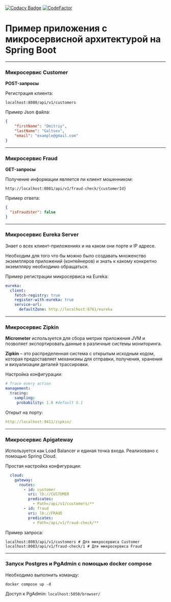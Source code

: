[![Codacy Badge](https://app.codacy.com/project/badge/Grade/4f0a72a3fea243f68101982765be81b8)](https://www.codacy.com/gh/MRdimenter/microservice-example-on-spring-boot/dashboard?utm_source=github.com&amp;utm_medium=referral&amp;utm_content=MRdimenter/microservice-example-on-spring-boot&amp;utm_campaign=Badge_Grade) [![CodeFactor](https://www.codefactor.io/repository/github/mrdimenter/microservice-example-on-spring-boot/badge)](https://www.codefactor.io/repository/github/mrdimenter/microservice-example-on-spring-boot)
# Пример приложения с микросервисной архитектурой на Spring Boot
----
### Микросервис Customer
**POST-запросы**

Регистрация клиента:
```
localhost:8080/api/v1/customers
```
Пример Json файла: 
```json
{
    "firstName": "Dmitriy",
    "lastName": "Galtsev",
    "email": "example@gmail.com"
}
```


----
### Микросервис Fraud
**GET-запросы**

Получение информации является ли клиент мошенником:
```
http://localhost:8081/api/v1/fraud-check/{customerId}
```
Пример ответа:
```json
{
  "isFraudster": false
}
```

----
### Микросервис Eureka Server 

Знает о всех клиент-приложениях и на каком они порте и IP адресе.

Необходим для того что бы можно было создавать множенство экземпляров приложений (контейнеров) и знать к какому конкретно экземпляру необходимо обращаться.

Пример регистрации микросервиса на Eureka:
```yml
eureka:
  client:
    fetch-registry: true
    register-with-eureka: true
    service-url:
      defaultZone: http://localhost:8761/eureka
```

----
### Микросервис Zipkin 
**Micrometer** используется для сбора метрик приложения JVM и позволяет экспортировать данные в различные системы мониторинга.

**Zipkin** – это распределенная система с открытым исходным кодом, которая предоставляет механизмы для отправки, получения, хранения и визуализации деталей трассировки.

Настройка конфигурации:
``` yml
# Trace every action  
management:  
  tracing:  
    sampling:  
     probability: 1.0 #default 0.1
```

Открыт на порту: 
``` yml
http://localhost:9411/zipkin/
```




----
### Микросервис Apigateway

Используется как Load Balancer и единая точка входа. Реализовано с помощью Spring Cloud.

Простая настройка конфигурации: 
```yml
  cloud:
    gateway:
      routes:
        - id: customer 
          uri: lb://CUSTOMER 
          predicates:
            - Path=/api/v1/customers/**
        - id: fraud 
          uri: lb://FRAUD 
          predicates:
            - Path=/api/v1/fraud-check/** 
```

Пример запроса: 
```
localhost:8083/api/v1/customers # Для микросервиса Сustomer
localhost:8083/api/v1/fraud-check/1 # Для микросервиса Fraud
```

----

### Запуск Postgres и PgAdmin с помощью docker compose

Необходимо выполнить команду:
```
docker compose up -d 
```
Доступ к PgAdmin: ```localhost:5050/browser/```

